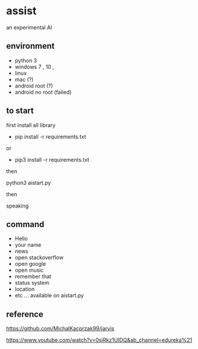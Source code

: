 # assist
an experimental AI 

## environment 
- python 3
- windows 7 , 10 , 
- linux
- mac (?)
- android root (?)
- android no root (failed)

## to start 

first install all library

- pip install -r requirements.txt

or

- pip3 install -r requirements.txt

then

python3 aistart.py

then

speaking

## command
- Hello
- your name
- news
- open stackoverflow
- open google
- open music
- remember that
- status system
- location
- etc ... available on aistart.py

## reference 

https://github.com/MichalKacprzak99/jarvis

https://www.youtube.com/watch?v=0sjRkz1UIDQ&ab_channel=edureka%21
